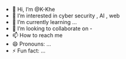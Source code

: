 - 👋 Hi, I’m @K-Khe
- 👀 I’m interested in cyber security , AI , web
- 🌱 I’m currently learning ...
- 💞️ I’m looking to collaborate on -
- 📫 How to reach me 
- 😄 Pronouns: ...
- ⚡ Fun fact: ...

<!---
K-Khe/K-Khe is a ✨ special ✨ repository because its `README.md` (this file) appears on your GitHub profile.
You can click the Preview link to take a look at your changes.
--->
